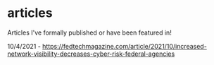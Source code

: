 # articles
Articles I've formally published or have been featured in!

10/4/2021 - https://fedtechmagazine.com/article/2021/10/increased-network-visibility-decreases-cyber-risk-federal-agencies
